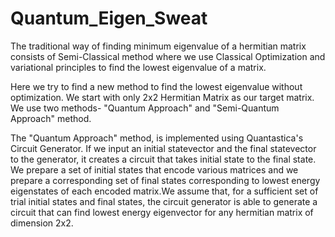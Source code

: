 # Quantum_Eigen_Sweat
The traditional way of finding minimum eigenvalue of a hermitian matrix consists of Semi-Classical method where we use Classical Optimization and variational principles to find the lowest eigenvalue of a matrix. 

Here we try to find a new method  to find the lowest eigenvalue without optimization. We start with only 2x2 Hermitian Matrix as our target matrix. We use two methods- "Quantum Approach" and "Semi-Quantum Approach" method.

The "Quantum Approach" method, is implemented using Quantastica's Circuit Generator. If we input an initial statevector and the final statevector to the generator, it creates a circuit that takes initial state to the final state. We prepare a set of initial states that encode various matrices and we prepare a corresponding set of final states corresponding to lowest energy eigenstates of each encoded matrix.We assume that, for a sufficient set of trial initial states and final states, the circuit generator is able to generate a circuit that can find lowest energy eigenvector for any hermitian matrix of dimension 2x2.
